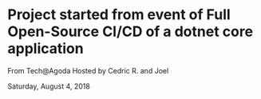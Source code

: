 # Project started from event of Full Open-Source CI/CD of a dotnet core application
From Tech@Agoda
Hosted by Cedric R. and Joel

Saturday, August 4, 2018